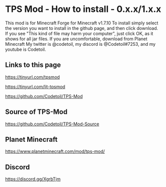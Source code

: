 # TPS Mod - How to install - 0.x.x/1.x.x
This mod is for Minecraft Forge for Minecraft v1.7.10
To install simply select the version you want to install in the github page, and then click download.
If you see "This kind of file may harm your computer", just click OK, as it shows for all jar files. If you are uncomfortable, download from Planet Minecraft
My twitter is @codetoil, my discord is @Codetoil#7253, and my youtube is Codetoil.

## Links to this page

https://tinyurl.com/tpsmod

https://tinyurl.com/lit-tpsmod

https://github.com/Codetoil/TPS-Mod

## Source of TPS-Mod
https://github.com/Codetoil/TPS-Mod-Source

## Planet Minecraft
https://www.planetminecraft.com/mod/tps-mod/

## Discord
https://discord.gg/XgrbTjm

